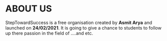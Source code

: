 # ABOUT US
 StepTowardSuccess is a free organisation created by **Asmit Arya** and launched on **24/02/2021**.
It is going to give a chance to students to follow up there passion in the field of ....and etc.
